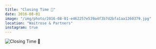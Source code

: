 ```yaml
---
title: "Closing Time 🌙"
date: 2016-08-01
image: "/img/photo/2016-08-01-e462257e539a4f3b7d2bfa1aa1260379.jpg"
location: "Waitrose & Partners"
instagram: true
---
```


![Closing Time 🌙](/img/photo/2016-08-01-e462257e539a4f3b7d2bfa1aa1260379.jpg)
